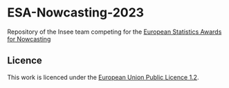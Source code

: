 # ESA-Nowcasting-2023

Repository of the Insee team competing for the [European Statistics Awards for Nowcasting](https://statistics-awards.eu/)

## Licence

This work is licenced under the [European Union Public Licence 1.2](https://joinup.ec.europa.eu/collection/eupl/eupl-text-eupl-12).
